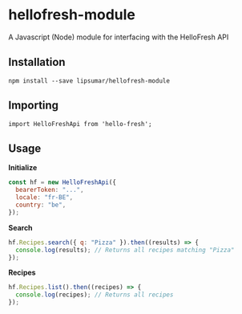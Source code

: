 # hellofresh-module

A Javascript (Node) module for interfacing with the HelloFresh API

## Installation

```
npm install --save lipsumar/hellofresh-module
```

## Importing

```
import HelloFreshApi from 'hello-fresh';
```

## Usage

**Initialize**

```js
const hf = new HelloFreshApi({
  bearerToken: "...",
  locale: "fr-BE",
  country: "be",
});
```

**Search**

```js
hf.Recipes.search({ q: "Pizza" }).then((results) => {
  console.log(results); // Returns all recipes matching "Pizza"
});
```

**Recipes**

```js
hf.Recipes.list().then((recipes) => {
  console.log(recipes); // Returns all recipes
});
```
